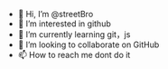 - 👋 Hi, I’m @streetBro
- 👀 I’m interested in github
- 🌱 I’m currently learning git，js
- 💞️ I’m looking to collaborate on GitHub
- 📫 How to reach me dont do it

<!---
streetBro/streetBro is a ✨ special ✨ repository because its `README.md` (this file) appears on your GitHub profile.
You can click the Preview link to take a look at your changes.
--->
